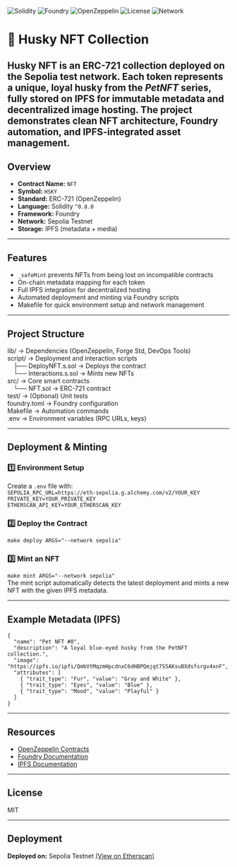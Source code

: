 ![Solidity](https://img.shields.io/badge/Solidity-0.8.30-blue) ![Foundry](https://img.shields.io/badge/Framework-Foundry-%23E9573F) ![OpenZeppelin](https://img.shields.io/badge/OpenZeppelin-Contracts-green) ![License](https://img.shields.io/badge/License-MIT-yellow) ![Network](https://img.shields.io/badge/Deployed%20on-Sepolia%20Testnet-orange)
# 🐾 Husky NFT Collection
**Husky NFT** is an ERC-721 collection deployed on the Sepolia test network. Each token represents a unique, loyal husky from the *PetNFT* series, fully stored on IPFS for immutable metadata and decentralized image hosting. The project demonstrates clean NFT architecture, Foundry automation, and IPFS-integrated asset management.
---
## Overview
- **Contract Name:** `NFT`
- **Symbol:** `HSKY`
- **Standard:** ERC-721 (OpenZeppelin)
- **Language:** Solidity `^0.8.0`
- **Framework:** Foundry
- **Network:** Sepolia Testnet
- **Storage:** IPFS (metadata + media)
---
## Features
- `_safeMint` prevents NFTs from being lost on incompatible contracts  
- On-chain metadata mapping for each token  
- Full IPFS integration for decentralized hosting  
- Automated deployment and minting via Foundry scripts  
- Makefile for quick environment setup and network management
---
## Project Structure
lib/ → Dependencies (OpenZeppelin, Forge Std, DevOps Tools)  
script/ → Deployment and interaction scripts  
 ├── DeployNFT.s.sol → Deploys the contract  
 └── Interactions.s.sol → Mints new NFTs  
src/ → Core smart contracts  
 └── NFT.sol → ERC-721 contract  
test/ → (Optional) Unit tests  
foundry.toml → Foundry configuration  
Makefile → Automation commands  
.env → Environment variables (RPC URLs, keys)

---
## Deployment & Minting
### 1️⃣ Environment Setup  
Create a `.env` file with:  
`SEPOLIA_RPC_URL=https://eth-sepolia.g.alchemy.com/v2/YOUR_KEY`  
`PRIVATE_KEY=YOUR_PRIVATE_KEY`  
`ETHERSCAN_API_KEY=YOUR_ETHERSCAN_KEY`  
### 2️⃣ Deploy the Contract  
`make deploy ARGS="--network sepolia"`  
### 3️⃣ Mint an NFT  
`make mint ARGS="--network sepolia"`  
The mint script automatically detects the latest deployment and mints a new NFT with the given IPFS metadata.

---
## Example Metadata (IPFS)
    {
      "name": "Pet NFT #0",
      "description": "A loyal blue-eyed husky from the PetNFT collection.",
      "image": "https://ipfs.io/ipfs/QmbVtMqzmHpcdnxC6dHBPQmjqt7S5AKsuBXdsfsrgv4xnF",
      "attributes": [
        { "trait_type": "Fur", "value": "Gray and White" },
        { "trait_type": "Eyes", "value": "Blue" },
        { "trait_type": "Mood", "value": "Playful" }
      ]
    }
---
## Resources
- [OpenZeppelin Contracts](https://github.com/OpenZeppelin/openzeppelin-contracts)
- [Foundry Documentation](https://book.getfoundry.sh/)
- [IPFS Documentation](https://docs.ipfs.tech/)
---
## License
MIT

--- 
## Deployment

**Deployed on:** Sepolia Testnet [(View on Etherscan)](https://sepolia.etherscan.io/address/0xd24445002233fcd122ed44c66186cf59b512a2aa)   

